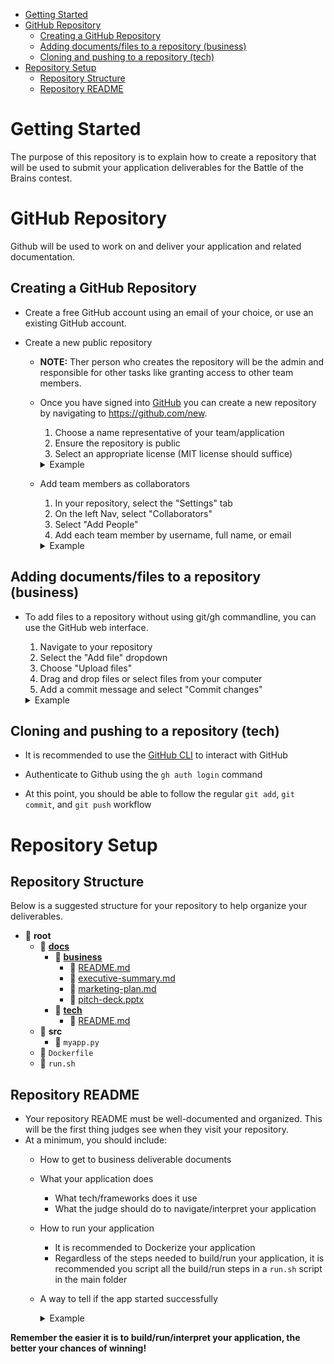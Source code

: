 - [Getting Started](#getting-started)
- [GitHub Repository](#github-repository)
  - [Creating a GitHub Repository](#creating-a-github-repository)
  - [Adding documents/files to a repository (business)](#adding-documentsfiles-to-a-repository-business)
  - [Cloning and pushing to a repository (tech)](#cloning-and-pushing-to-a-repository-tech)
- [Repository Setup](#repository-setup)
  - [Repository Structure](#repository-structure)
  - [Repository README](#repository-readme)

# Getting Started

The purpose of this repository is to explain how to create a repository that will be used to submit your application deliverables for the Battle of the Brains contest.

# GitHub Repository

Github will be used to work on and deliver your application and related documentation.

## Creating a GitHub Repository

- Create a free GitHub account using an email of your choice, or use an existing GitHub account.

- Create a new public repository
  - **NOTE:** Ther person who creates the repository will be the admin and responsible for other tasks like granting access to other team members.
  - Once you have signed into [GitHub](https://github.com) you can create a new repository by navigating to https://github.com/new.
    1. Choose a name representative of your team/application
    2. Ensure the repository is public
    3. Select an appropriate license (MIT license should suffice)

    <details>
    <summary>Example</summary>

    ![](./docs/tech/create-repo.png)
    </details>

  - Add team members as collaborators
    1. In your repository, select the "Settings" tab
    2. On the left Nav, select "Collaborators"
    3. Select "Add People"
    4. Add each team member by username, full name, or email

    <details>
    <summary>Example</summary>

    ![](docs/tech/add-repo-users.png)
    </details>

## Adding documents/files to a repository (business)

- To add files to a repository without using git/gh commandline, you can use the GitHub web interface.
  1. Navigate to your repository
  2. Select the "Add file" dropdown
  3. Choose "Upload files"
  4. Drag and drop files or select files from your computer
  5. Add a commit message and select "Commit changes"
  <details>
  <summary>Example</summary>

  ![](./docs/tech/upload-files.png)

  ![](./docs/tech/upload-files-2.png)
  </details>

## Cloning and pushing to a repository (tech)

- It is recommended to use the [GitHub CLI](https://cli.github.com/) to interact with GitHub

- Authenticate to Github using the `gh auth login` command

- At this point, you should be able to follow the regular `git add`, `git commit`, and `git push` workflow

# Repository Setup

## Repository Structure

Below is a suggested structure for your repository to help organize your deliverables.

- 📁 **root**
  - 📁 **[docs](./docs/)**
    - 📁 **[business](./docs/business/)**
      - 📄 [README.md](./docs/business/README.md)
      - 📄 [executive-summary.md](./docs/business/executive-summary.md)
      - 📄 [marketing-plan.md](./docs/business/marketing-plan.md)
      - 📄 [pitch-deck.pptx](./docs/business/pitch-deck.pptx)
    - 📁 **[tech](./docs/tech/)**
      - 📄 [README.md](./docs/tech/README.md)
  - 📁 **src**
    - 📄 `myapp.py`
  - 📄 `Dockerfile`
  - 📄 `run.sh`

## Repository README

- Your repository README must be well-documented and organized. This will be the first thing judges see when they visit your repository.
- At a minimum, you should include:
  - How to get to business deliverable documents
  - What your application does
    - What tech/frameworks does it use
    - What the judge should do to navigate/interpret your application
  - How to run your application
    - It is recommended to Dockerize your application
    - Regardless of the steps needed to build/run your application, it is recommended you script all the build/run steps in a `run.sh` script in the main folder
  - A way to tell if the app started successfully
    <details>
    <summary>Example</summary>

      ```bash
      ./run.sh
      Building Image...
      0d2ccda6bc78bf764467f2a9b025c12e221891eba035dc3a61bde7fedf06525b
      Started potato-grow:0.0.1...
      Waiting for startup
      Running an example curl to check app is working
      {
        "estimated_yield": 0,
        "growth_stage": "planting",
        "health_status": "healthy"
      }
    ```
    </details>


**Remember the easier it is to build/run/interpret your application, the better your chances of winning!**
